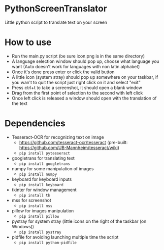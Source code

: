 # PythonScreenTranslator
Little python script to translate text on your screen

# How to use
* Run the main.py script (be sure icon.png is in the same directory)
* A language selection window should pop up, choose what language you want (Auto doesn't work for languages with non latin alphabet)
* Once it's done press enter or click the valid button
* A little icon (system stray) should pop up somewhere on your taskbar, if you wan't to quit the script just right click on it and select "exit"
* Press ctrl+t to take a screenshot, it should open a blank window
* Drag from the first point of selection to the second with left click
* Once left click is released a window should open with the translation of the text

# Dependencies
* Tesseract-OCR for recognizing text on image
  * https://github.com/tesseract-ocr/tesseract (pre-built: https://github.com/UB-Mannheim/tesseract/wiki)
  * `pip install pytesseract`
* googletrans for translating text
  * `pip install googletrans`
* numpy for some manipulation of images
  * `pip install numpy`
* keyboard for keyboard inputs
  * `pip install keyboard`
* tkinter for window management
  * `pip install tk`
* mss for screenshot
  * `pip install mss`
* pillow for images manipulation
  * `pip install pillow`
* pystray for system stray (little icons on the right of the taskbar (on Windows))
  * `pip install pystray`
* pidfile for avoiding launching multiple time the script
  * `pip install python-pidfile`
